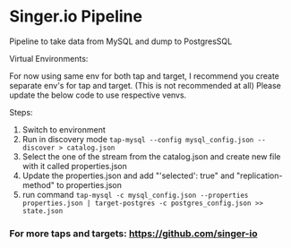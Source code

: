 # Singer.io Pipeline 


Pipeline to take data from MySQL and dump to PostgresSQL

Virtual Environments:

For now using same env for both tap and target,
I recommend you create separate env's for tap and target. (This is not recommended at all)
Please update the below code to use respective venvs.


Steps:
1) Switch to environment
2) Run in discovery mode
   `tap-mysql --config mysql_config.json --discover > catalog.json`
3) Select the one of the stream from the catalog.json and create new file with it called properties.json
4) Update the properties.json and add "'selected': true" and "replication-method" to properties.json
5) run command
   `tap-mysql -c mysql_config.json --properties properties.json | target-postgres -c postgres_config.json >> state.json   
   `



### For more taps and targets: https://github.com/singer-io


